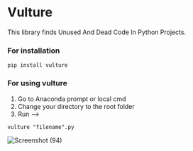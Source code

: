# Vulture

This library finds Unused And Dead Code In Python Projects.

### For installation
``
pip install vulture
``

### For using vulture
1. Go to Anaconda prompt or local cmd
2. Change your directory to the root folder
3. Run -->
```
vulture "filename".py
```


![Screenshot (94)](https://user-images.githubusercontent.com/75041273/128082872-c6919c7f-2b00-4cb2-b928-0a07edf146ff.png)
